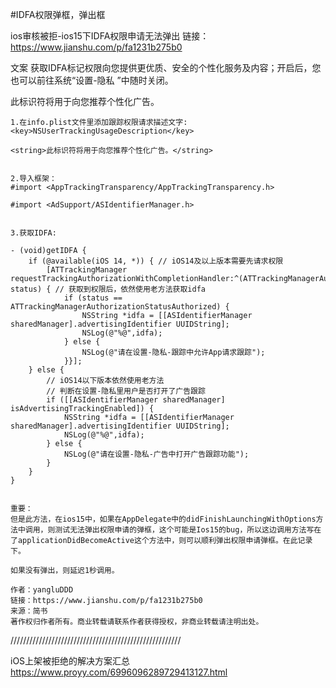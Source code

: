 #IDFA权限弹框，弹出框
 
ios审核被拒-ios15下IDFA权限申请无法弹出
链接：https://www.jianshu.com/p/fa1231b275b0
 
文案 
获取IDFA标记权限向您提供更优质、安全的个性化服务及内容；开启后，您也可以前往系统“设置-隐私 ”中随时关闭。

此标识符将用于向您推荐个性化广告。

```
1.在info.plist文件里添加跟踪权限请求描述文字:
<key>NSUserTrackingUsageDescription</key>

<string>此标识符将用于向您推荐个性化广告。</string>
  

2.导入框架：
#import <AppTrackingTransparency/AppTrackingTransparency.h>

#import <AdSupport/ASIdentifierManager.h>


3.获取IDFA:

- (void)getIDFA {
    if (@available(iOS 14, *)) { // iOS14及以上版本需要先请求权限
        [ATTrackingManager requestTrackingAuthorizationWithCompletionHandler:^(ATTrackingManagerAuthorizationStatus status) { // 获取到权限后，依然使用老方法获取idfa
            if (status == ATTrackingManagerAuthorizationStatusAuthorized) {
                NSString *idfa = [[ASIdentifierManager sharedManager].advertisingIdentifier UUIDString];
                NSLog(@"%@",idfa);
            } else {
                NSLog(@"请在设置-隐私-跟踪中允许App请求跟踪");
            }}];
    } else {
        // iOS14以下版本依然使用老方法
        // 判断在设置-隐私里用户是否打开了广告跟踪
        if ([[ASIdentifierManager sharedManager] isAdvertisingTrackingEnabled]) {
            NSString *idfa = [[ASIdentifierManager sharedManager].advertisingIdentifier UUIDString];
            NSLog(@"%@",idfa);
        } else {
            NSLog(@"请在设置-隐私-广告中打开广告跟踪功能");
        }
    }
}


重要：
但是此方法，在ios15中，如果在AppDelegate中的didFinishLaunchingWithOptions方法中调用，则测试无法弹出权限申请的弹框，这个可能是Ios15的bug，所以这边调用方法写在了applicationDidBecomeActive这个方法中，则可以顺利弹出权限申请弹框。在此记录下。

如果没有弹出，则延迟1秒调用。

作者：yangluDDD
链接：https://www.jianshu.com/p/fa1231b275b0
来源：简书
著作权归作者所有。商业转载请联系作者获得授权，非商业转载请注明出处。
```




//////////////////////////////////////////////////////


iOS上架被拒绝的解决方案汇总
https://www.proyy.com/6996096289729413127.html

 
